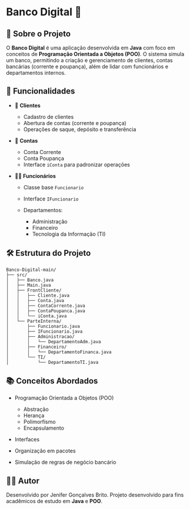 # Banco Digital 🏦

## 📌 Sobre o Projeto

O **Banco Digital** é uma aplicação desenvolvida em **Java** com foco em conceitos de **Programação Orientada a Objetos (POO)**.
O sistema simula um banco, permitindo a criação e gerenciamento de clientes, contas bancárias (corrente e poupança), além de lidar com funcionários e departamentos internos.

## 🚀 Funcionalidades

* 👤 **Clientes**

  * Cadastro de clientes
  * Abertura de contas (corrente e poupança)
  * Operações de saque, depósito e transferência

* 🏦 **Contas**

  * Conta Corrente
  * Conta Poupança
  * Interface `iConta` para padronizar operações

* 👨‍💼 **Funcionários**

  * Classe base `Funcionario`
  * Interface `IFuncionario`
  * Departamentos:

    * Administração
    * Financeiro
    * Tecnologia da Informação (TI)

## 🛠 Estrutura do Projeto

```
Banco-Digital-main/
├── src/
│   ├── Banco.java
│   ├── Main.java
│   ├── FrontCliente/
│   │   ├── Cliente.java
│   │   ├── Conta.java
│   │   ├── ContaCorrente.java
│   │   ├── ContaPoupanca.java
│   │   └── iConta.java
│   └── ParteInterna/
│       ├── Funcionario.java
│       ├── IFuncionario.java
│       ├── Administracao/
│       │   └── DepartamentoAdm.java
│       ├── Financeiro/
│       │   └── DepartamentoFinanca.java
│       └── TI/
│           └── DepartamentoTI.java
```

## 📚 Conceitos Abordados

* Programação Orientada a Objetos (POO)

  * Abstração
  * Herança
  * Polimorfismo
  * Encapsulamento
* Interfaces
* Organização em pacotes
* Simulação de regras de negócio bancário

## 👨‍💻 Autor
Desenvolvido por Jenifer Gonçalves Brito.
Projeto desenvolvido para fins acadêmicos de estudo em **Java** e **POO**.
